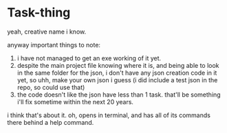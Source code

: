 # Task-thing
yeah, creative name i know.

anyway important things to note:

1) i have not managed to get an exe working of it yet.
2) despite the main project file knowing where it is, and being able to look in the same folder for the json, i don't have any json creation code in it yet, so uhh, make your own json i guess (i did include a test json in the repo, so could use that)
3) the code doesn't like the json have less than 1 task. that'll be something i'll fix sometime within the next 20 years.

i think that's about it. 
oh, opens in terminal, and has all of its commands there behind a help command.
